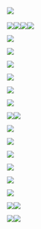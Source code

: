 # ![](/assets/import0.png)

![](/assets/import1.png)![](/assets/import3.png)![](/assets/import2.png)![](/assets/import4.png)

![](/assets/import5.png)

![](/assets/import6.png)

![](/assets/import7.png)

![](/assets/import8.png)

![](/assets/import9.png)

![](/assets/import10.png)

![](/assets/import11.png)![](/assets/import12.png)

![](/assets/import14.png)

![](/assets/import15.png)

![](/assets/import17.png)

![](/assets/import18.png)

![](/assets/import19.png)

![](/assets/import20.png)

![](/assets/import21.png)![](/assets/import22.png)

![](/assets/import23.png)![](/assets/import29.png)

